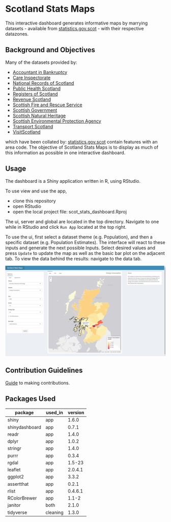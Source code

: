 # Scotland Stats Maps

This interactive dashboard generates informative maps by marrying datasets - 
available from [statistics.gov.scot](https://statistics.gov.scot/home) - with
their respective datazones.

## Background and Objectives

Many of the datasets provided by:

+ [Accountant in Bankruptcy](https://www.aib.gov.uk/)
+ [Care Inspectorate](https://www.careinspectorate.com/)
+ [National Records of Scotland](https://www.nrscotland.gov.uk/)
+ [Public Health Scotland](https://publichealthscotland.scot/)
+ [Registers of Scotland](https://www.ros.gov.uk/)
+ [Revenue Scotland](https://www.revenue.scot/)
+ [Scottish Fire and Rescue Service](https://www.firescotland.gov.uk/)
+ [Scottish Government](https://www.gov.scot/)
+ [Scottish Natural Heritage](https://www.nature.scot/)
+ [Scottish Environmental Protection Agency](https://www.sepa.org.uk/)
+ [Transport Scotland](https://www.transport.gov.scot/)
+ [VisitScotland](https://www.visitscotland.com/)

which have been collated by:
[statistics.gov.scot](https://statistics.gov.scot/home) contain features with
an area code. The objective of Scotland Stats Maps is to display as much of this
information as possible in one interactive dashboard.

## Usage

The dashboard is a Shiny application written in R, using RStudio. 

To use view and use the app,

+ clone this repository
+ open RStudio
+ open the local project file: scot_stats_dashboard.Rproj

The ui, server and global are located in the top directory. Navigate to one
while in RStudio and click `Run App` located at the top right.

To use the ui, first select a dataset theme (e.g. Population), and then a
specific dataset (e.g. Population Estimates). The interface will react to these
inputs and generate the next possible Inputs. Select desired values and press
`Update` to update the map as well as the basic bar plot on the adjacent tab. To
view the data behind the results: navigate to the data tab.

![Landing Page](images/scot_stats_dboard_intro.png)

## Contribution Guidelines

[Guide](CONTRIBUTING.md) to making contributions.

## Packages Used

|package|used_in|version|
|-|-|-|
|shiny|app|1.6.0|
|shinydashboard|app|0.7.1|
|readr|app|1.4.0|
|dplyr|app|1.0.2|
|stringr|app|1.4.0|
|purrr|app|0.3.4|
|rgdal|app|1.5-23|
|leaflet|app|2.0.4.1|
|ggplot2|app|3.3.2|
|assertthat|app|0.2.1|
|rlist|app|0.4.6.1|
|RColorBrewer|app|1.1-2|
|janitor|both|2.1.0|
|tidyverse|cleaning|1.3.0|



